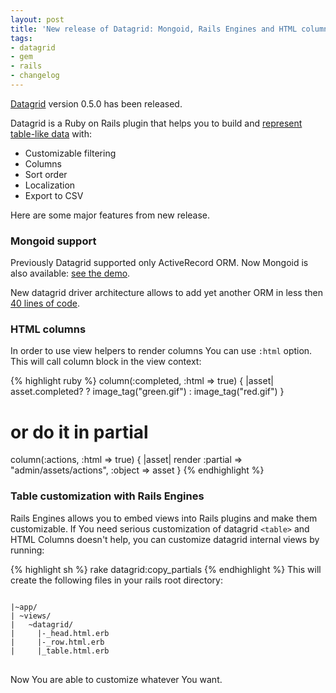 ```yaml
---
layout: post
title: 'New release of Datagrid: Mongoid, Rails Engines and HTML columns support'
tags: 
- datagrid
- gem
- rails
- changelog
---
```


[Datagrid](https://github.com/bogdan/datagrid) version 0.5.0 has been released. 

Datagrid is a Ruby on Rails plugin that helps you to build and [represent table-like data](http://datagrid.heroku.com) with:

* Customizable filtering
* Columns
* Sort order
* Localization
* Export to CSV

Here are some major features from new release.
<!--more-->

### Mongoid support

Previously Datagrid supported only ActiveRecord ORM. Now Mongoid is also available: [see the demo](http://datagrid.heroku.com/document_reports).

New datagrid driver architecture allows to add yet another ORM in less then [40 lines of code](https://github.com/bogdan/datagrid/blob/master/lib/datagrid/drivers/mongoid.rb).

### HTML columns

In order to use view helpers to render columns You can use `:html` option.
This will call column block in the view context:

{% highlight ruby %}
column(:completed, :html => true) { |asset| asset.completed? ? image_tag("green.gif") : image_tag("red.gif") }
# or do it in partial
column(:actions, :html => true) { |asset| render :partial => "admin/assets/actions", :object => asset }
{% endhighlight %}


### Table customization with Rails Engines

Rails Engines allows you to embed views into Rails plugins and make them customizable.
If You need serious customization of datagrid `<table>` and HTML Columns doesn't help, you can customize datagrid internal views by running:

{% highlight sh %}
rake datagrid:copy_partials
{% endhighlight %}
This will create the following files in your rails root directory:

<pre>
<code>
|~app/
| ~views/
|   ~datagrid/
|     |-_head.html.erb
|     |-_row.html.erb
|     |_table.html.erb
</code>
</pre>

Now You are able to customize whatever You want.

